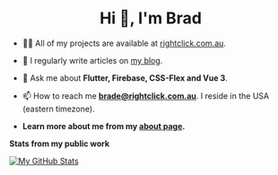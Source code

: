 <h1 align="center">Hi 👋, I'm Brad</h1>


- 👨‍💻 All of my projects are available at [rightclick.com.au](https://rightclick.com.au/).

- 📝 I regularly write articles on [my blog](https://rightclick.com.au/posts).

- 💬 Ask me about **Flutter, Firebase, CSS-Flex and Vue 3**.

- 📫 How to reach me **brade@rightclick.com.au**. I reside in the USA (eastern timezone).

-  **Learn more about me from my [about page](https://rightclick.com.au/about/).**


**Stats from my public work**

[![My GitHub Stats](https://github-readme-stats.vercel.app/api/?username=bradintheusa&count_private=true&theme=tokyonight&showicons=true)]()

